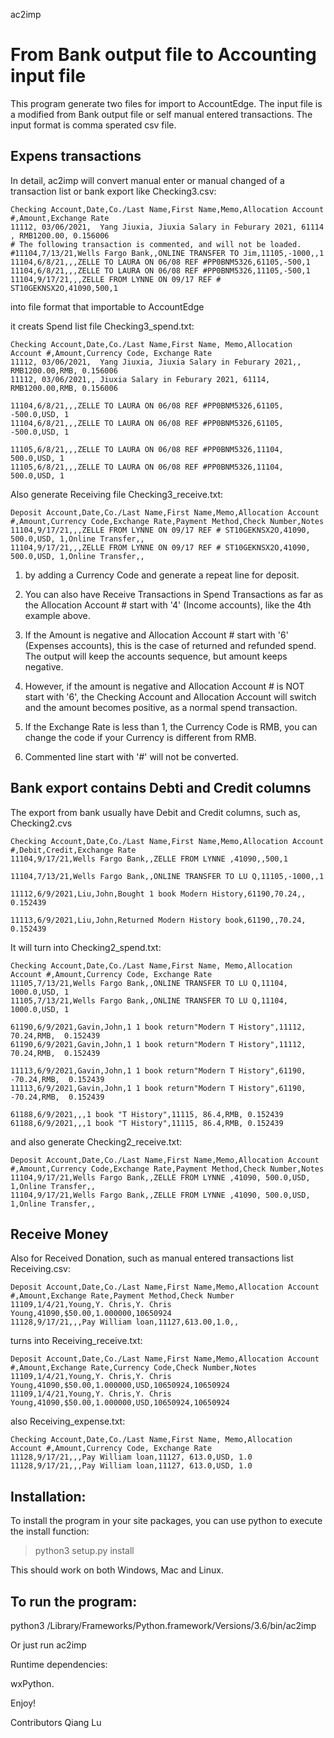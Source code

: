 ac2imp 

# From Bank output file to Accounting input file
This program generate two files for import to AccountEdge. The input file is a
modified from Bank output file or self manual entered transactions. The input
format is comma sperated csv file.

## Expens transactions
In detail, ac2imp will convert manual enter or manual changed of a transaction list
or bank export like Checking3.csv:
```
Checking Account,Date,Co./Last Name,First Name,Memo,Allocation Account #,Amount,Exchange Rate
11112, 03/06/2021,  Yang Jiuxia, Jiuxia Salary in Feburary 2021, 61114  , RMB1200.00, 0.156006
# The following transaction is commented, and will not be loaded. 
#11104,7/13/21,Wells Fargo Bank,,ONLINE TRANSFER TO Jim,11105,-1000,,1
11104,6/8/21,,,ZELLE TO LAURA ON 06/08 REF #PP0BNM5326,61105,-500,1
11104,6/8/21,,,ZELLE TO LAURA ON 06/08 REF #PP0BNM5326,11105,-500,1
11104,9/17/21,,,ZELLE FROM LYNNE ON 09/17 REF # ST10GEKNSX2O,41090,500,1
```
into file format that importable to AccountEdge

it creats Spend list file Checking3_spend.txt:
```
Checking Account,Date,Co./Last Name,First Name, Memo,Allocation Account #,Amount,Currency Code, Exchange Rate
11112, 03/06/2021,  Yang Jiuxia, Jiuxia Salary in Feburary 2021,, RMB1200.00,RMB, 0.156006
11112, 03/06/2021,, Jiuxia Salary in Feburary 2021, 61114, RMB1200.00,RMB, 0.156006

11104,6/8/21,,,ZELLE TO LAURA ON 06/08 REF #PP0BNM5326,61105, -500.0,USD, 1
11104,6/8/21,,,ZELLE TO LAURA ON 06/08 REF #PP0BNM5326,61105, -500.0,USD, 1

11105,6/8/21,,,ZELLE TO LAURA ON 06/08 REF #PP0BNM5326,11104, 500.0,USD, 1
11105,6/8/21,,,ZELLE TO LAURA ON 06/08 REF #PP0BNM5326,11104, 500.0,USD, 1
```
Also generate Receiving file Checking3_receive.txt:
```
Deposit Account,Date,Co./Last Name,First Name,Memo,Allocation Account #,Amount,Currency Code,Exchange Rate,Payment Method,Check Number,Notes
11104,9/17/21,,,ZELLE FROM LYNNE ON 09/17 REF # ST10GEKNSX2O,41090, 500.0,USD, 1,Online Transfer,,
11104,9/17/21,,,ZELLE FROM LYNNE ON 09/17 REF # ST10GEKNSX2O,41090, 500.0,USD, 1,Online Transfer,,
```
1. by adding a Currency Code and generate a repeat line for deposit.

2. You can also have Receive Transactions in Spend Transactions as far as the
Allocation Account # start with '4' (Income accounts), like the 4th example above.

3. If the Amount is negative and Allocation Account # start with '6' (Expenses
accounts), this is the case of returned and refunded spend. The output will
keep the accounts sequence, but amount keeps negative.

4. However, if the amount is negative and Allocation Account # is NOT start with
'6', the Checking Account and Allocation Account will switch and the amount
becomes positive, as a normal spend transaction.

5. If the Exchange Rate is less than 1, the Currency Code is RMB, you can
change the code if your Currency is different from RMB.

6. Commented line start with '#' will not be converted.

## Bank export contains Debti and Credit columns
The export from bank usually have Debit and Credit columns, such as, Checking2.cvs
```
Checking Account,Date,Co./Last Name,First Name,Memo,Allocation Account #,Debit,Credit,Exchange Rate
11104,9/17/21,Wells Fargo Bank,,ZELLE FROM LYNNE ,41090,,500,1

11104,7/13/21,Wells Fargo Bank,,ONLINE TRANSFER TO LU Q,11105,-1000,,1

11112,6/9/2021,Liu,John,Bought 1 book Modern History,61190,70.24,, 0.152439

11113,6/9/2021,Liu,John,Returned Modern History book,61190,,70.24, 0.152439
```

It will turn into Checking2_spend.txt:
```
Checking Account,Date,Co./Last Name,First Name, Memo,Allocation Account #,Amount,Currency Code, Exchange Rate
11105,7/13/21,Wells Fargo Bank,,ONLINE TRANSFER TO LU Q,11104, 1000.0,USD, 1
11105,7/13/21,Wells Fargo Bank,,ONLINE TRANSFER TO LU Q,11104, 1000.0,USD, 1

61190,6/9/2021,Gavin,John,1 1 book return"Modern T History",11112, 70.24,RMB,  0.152439
61190,6/9/2021,Gavin,John,1 1 book return"Modern T History",11112, 70.24,RMB,  0.152439

11113,6/9/2021,Gavin,John,1 1 book return"Modern T History",61190, -70.24,RMB,  0.152439
11113,6/9/2021,Gavin,John,1 1 book return"Modern T History",61190, -70.24,RMB,  0.152439

61188,6/9/2021,,,1 book "T History",11115, 86.4,RMB, 0.152439
61188,6/9/2021,,,1 book "T History",11115, 86.4,RMB, 0.152439
```
and also generate Checking2_receive.txt:
```
Deposit Account,Date,Co./Last Name,First Name,Memo,Allocation Account #,Amount,Currency Code,Exchange Rate,Payment Method,Check Number,Notes
11104,9/17/21,Wells Fargo Bank,,ZELLE FROM LYNNE ,41090, 500.0,USD, 1,Online Transfer,,
11104,9/17/21,Wells Fargo Bank,,ZELLE FROM LYNNE ,41090, 500.0,USD, 1,Online Transfer,,
```

## Receive Money
Also for Received Donation, such as manual entered transactions list Receiving.csv:
```
Deposit Account,Date,Co./Last Name,First Name,Memo,Allocation Account #,Amount,Exchange Rate,Payment Method,Check Number
11109,1/4/21,Young,Y. Chris,Y. Chris Young,41090,$50.00,1.000000,10650924
11128,9/17/21,,,Pay William loan,11127,613.00,1.0,,
```
turns into Receiving_receive.txt:
```
Deposit Account,Date,Co./Last Name,First Name,Memo,Allocation Account #,Amount,Exchange Rate,Currency Code,Check Number,Notes
11109,1/4/21,Young,Y. Chris,Y. Chris Young,41090,$50.00,1.000000,USD,10650924,10650924
11109,1/4/21,Young,Y. Chris,Y. Chris Young,41090,$50.00,1.000000,USD,10650924,10650924
```
also Receiving_expense.txt:
```
Checking Account,Date,Co./Last Name,First Name, Memo,Allocation Account #,Amount,Currency Code, Exchange Rate
11128,9/17/21,,,Pay William loan,11127, 613.0,USD, 1.0
11128,9/17/21,,,Pay William loan,11127, 613.0,USD, 1.0
```

## Installation:

To install the program in your site packages, you can use
python to execute the install function:

> python3 setup.py install

This should work on both Windows, Mac and Linux.

## To run the program:

python3 /Library/Frameworks/Python.framework/Versions/3.6/bin/ac2imp

Or just run ac2imp

Runtime dependencies:

  wxPython.

Enjoy!

Contributors
Qiang Lu
